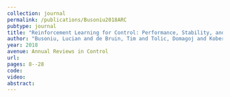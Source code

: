 ```yaml
---
collection: journal
permalink: /publications/Busoniu2018ARC
pubtype: journal 
title: "Reinforcement Learning for Control: Performance, Stability, and Deep Approximators" 
author: "Busoniu, Lucian and de Bruin, Tim and Tolic, Domagoj and Kober, Jens and Palunko, Ivana" 
year: 2018
avenue: Annual Reviews in Control 
url:  
pages: 8--28 
code:  
video:  
abstract: 
---
```

